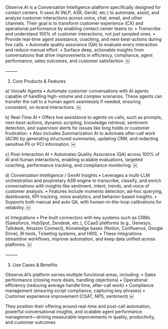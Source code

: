 Observe.AI is a Conversation Intelligence platform specifically designed for contact centers. It uses AI (NLP, ASR, GenAI, etc.) to automate, assist, and analyze customer interactions across voice, chat, email, and other channels. Their goal is to transform customer experience (CX) and operational performance by enabling contact center teams to:
	•	Transcribe and understand 100% of customer interactions, not just sampled ones.
	•	Provide real-time agent assistance, coaching, and next-best-actions during live calls.
	•	Automate quality assurance (QA) to evaluate every interaction and reduce manual effort.
	•	Surface deep, actionable insights from conversations that drive improvements in efficiency, compliance, agent performance, sales outcomes, and customer satisfaction.  ￼

⸻

2. Core Products & Features

a) VoiceAI Agents
	•	Automate customer conversations with AI agents capable of handling high-volume and complex scenarios. These agents can transfer the call to a human agent seamlessly if needed, ensuring consistent, on-brand interactions.  ￼

b) Real-Time AI
	•	Offers live assistance to agents on calls, such as prompts, next-best-actions, dynamic scripting, knowledge retrieval, sentiment detection, and supervisor alerts for issues like long holds or customer frustration.
	•	Also includes Summarization AI to automate after-call work (ACW) by generating structured summaries, updating CRM, and redacting sensitive PII or PCI information.  ￼

c) Post-Interaction AI
	•	Automates Quality Assurance (QA) across 100% of AI and human interactions, enabling scalable evaluations, targeted coaching, performance tracking, and compliance monitoring.  ￼

d) Conversation Intelligence / GenAI Insights
	•	Leverages a multi-LLM orchestration and proprietary ASR engine to transcribe, classify, and enrich conversations with insights like sentiment, intent, trends, and voice of customer analysis.
	•	Features include moments detection, ad-hoc querying, dashboards, KPI tracking, voice analytics, and behavior-based insights.
	•	Supports both manual and auto QA, with human-in-the-loop calibrations for reliability.  ￼

e) Integrations
	•	Pre-built connectors with key systems such as CRMs (Salesforce, HubSpot, Zendesk, etc.), CCaaS platforms (e.g., Genesys, Talkdesk, Amazon Connect), Knowledge bases (Notion, Confluence, Google Drive), BI tools, Ticketing systems, and HRIS.
	•	These integrations streamline workflows, improve automation, and keep data unified across platforms.  ￼

⸻

3. Use Cases & Benefits

Observe.AI’s platform serves multiple functional areas, including:
	•	Sales performance (closing more deals, handling objections)
	•	Operational efficiency (reducing average handle time, after-call work)
	•	Compliance management (ensuring script compliance, capturing key phrases)
	•	Customer experience improvement (CSAT, NPS, sentiment)  ￼

They position their offering around real-time and post-call automation, powerful conversational insights, and scalable agent performance management—driving measurable improvements in quality, productivity, and customer outcomes.